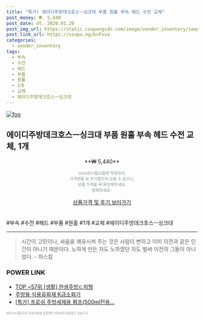 ```yaml
--- 
title: "특가! 에이디주방데크호스ㅡ싱크대 부품 원홀 부속 헤드 수전 교체" 
post_money: ₩. 5,440 
post_date: dt. 2020.01.29 
post_img_url: https://static.coupangcdn.com/image/vendor_inventory/images/2018/07/24/19/8/14236cdb-99e3-4fff-b281-c1404507977f.jpg 
post_link_url: https://coupa.ng/bnFvva 
categories: 
  - vendor_inventory 
tags: 
  - 부속 
  - 수전 
  - 헤드 
  - 부품 
  - 원홀 
  - 1개 
  - 교체 
  - 에이디주방데크호스ㅡ싱크대 
--- 
```

[![foo](https://static.coupangcdn.com/image/vendor_inventory/images/2018/07/24/19/8/14236cdb-99e3-4fff-b281-c1404507977f.jpg)](https://coupa.ng/bnFvva) 

## 에이디주방데크호스ㅡ싱크대 부품 원홀 부속 헤드 수전 교체, 1개 
<p style="text-align: center;">**₩ 5,440**</p> 
<p style="text-align: center;"><span style="color: #898c8f; font-family: Georgia,Times,serif; font-size: 0.75em;">2020년01월29일에 작성되어, <br>가격변동 및 추가할인이 있을 수 있으니,<br> 상품 가격을 꼭!확인해주세요.<br>행복하세요~</span> 
</p>	 
<div markdown="0" style="text-align: center;"><a href="https://coupa.ng/bnFvva" class="btn btn--success">상품가격 및 후기 보러가기</a></div> 
<br><br> 
  #부속 #수전 #헤드 #부품 #원홀 #1개 #교체 #에이디주방데크호스ㅡ싱크대 
<hr> 

> 시간이 고민이나, 싸움을 쾌유시켜 주는 것은 사람이 변하고 이미 이전과 같은 인간이 아니기 때문이다. 노하게 만든 자도 노하였던 자도 벌써 이전의 그들이 아니었다. - 파스칼 


### POWER LINK

* <a href="https://blog.naver.com/fasyy4321/221776109359" target="_blank"> TOP ~57위 [생활] 한샘주방ㄷ자형</a>
* <a href="https://blog.naver.com/sakai111/221776941088" target="_blank">주방용 식용유화재 K급소화기</a>
* <a href="https://blog.naver.com/sakai111/221789560548" target="_blank">[특가] 프로쉬 주방세제용 펌프(500ml전용...</a>

<span style="color: #898c8f; font-family: Georgia,Times,serif; font-size: 0.55em;">파트너스활동으로 작성자에게 일정액의 커미션이 제공될수 있습니다.</span> 
